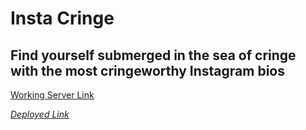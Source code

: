 # Insta Cringe

## Find yourself submerged in the sea of cringe with the most cringeworthy Instagram bios

<a href="https://badri-squad51-insta-cringe.onrender.com/">Working Server Link</a>

<a href="https://badri-instacringe.netlify.app/"><i>Deployed Link</i></a>
